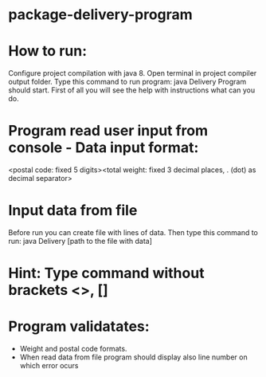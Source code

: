 # package-delivery-program

# How to run: 
Configure project compilation with java 8.
Open terminal in project compiler output folder. 
Type this command to run program:
java Delivery
Program should start. First of all you will see the help with instructions what can you do.

# Program read user input from console - Data input format:
<postal code: fixed 5 digits><space><total weight: fixed 3 decimal places, . (dot) as decimal separator>

# Input data from file
Before run you can create file with lines of data. 
Then type this command to run:
java Delivery [path to the file with data]

# Hint: Type command without brackets <>, []
  
# Program validatates:
- Weight and postal code formats. 
- When read data from file program should display also line number on which error ocurs
